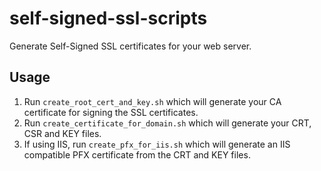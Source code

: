 # self-signed-ssl-scripts

Generate Self-Signed SSL certificates for your web server.

## Usage

1. Run `create_root_cert_and_key.sh` which will generate your CA certificate for signing the SSL certificates.
2. Run `create_certificate_for_domain.sh` which will generate your CRT, CSR and KEY files.
3. If using IIS, run `create_pfx_for_iis.sh` which will generate an IIS compatible PFX certificate from the CRT and KEY files.
